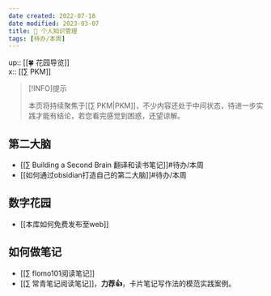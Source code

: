 ```yaml
---
date created: 2022-07-18
date modified: 2023-03-07
title: 🧀 个人知识管理
tags: [待办/本周]
---
```


up:: [[🍀 花园导览]]  
x:: [[∑ PKM]]

>[!INFO]提示
>
> 本页将持续聚焦于[[∑ PKM|PKM]]，不少内容还处于中间状态，待进一步实践才能有结论，若您看完感觉到困惑，还望谅解。

## 第二大脑

- [[∑ Building a Second Brain 翻译和读书笔记]]#待办/本周
- [[如何通过obsidian打造自己的第二大脑]]#待办/本周

## 数字花园

- [[本库如何免费发布至web]]

## 如何做笔记

- [[∑ flomo101阅读笔记]]
- [[∑ 常青笔记阅读笔记]]，**力荐👍**，卡片笔记写作法的模范实践案例。
